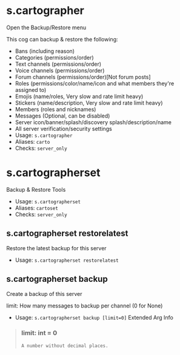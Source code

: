 # s.cartographer
Open the Backup/Restore menu<br/>

This cog can backup & restore the following:<br/>
- Bans (including reason)<br/>
- Categories (permissions/order)<br/>
- Text channels (permissions/order)<br/>
- Voice channels (permissions/order)<br/>
- Forum channels  (permissions/order)[Not forum posts]<br/>
- Roles (permissions/color/name/icon and what members they're assigned to)<br/>
- Emojis (name/roles, Very slow and rate limit heavy)<br/>
- Stickers (name/description, Very slow and rate limit heavy)<br/>
- Members (roles and nicknames)<br/>
- Messages (Optional, can be disabled)<br/>
- Server icon/banner/splash/discovery splash/description/name<br/>
- All server verification/security settings<br/>
 - Usage: `s.cartographer`
 - Aliases: `carto`
 - Checks: `server_only`
# s.cartographerset
Backup & Restore Tools<br/>
 - Usage: `s.cartographerset`
 - Aliases: `cartoset`
 - Checks: `server_only`
## s.cartographerset restorelatest
Restore the latest backup for this server<br/>
 - Usage: `s.cartographerset restorelatest`
## s.cartographerset backup
Create a backup of this server<br/>

limit: How many messages to backup per channel (0 for None)<br/>
 - Usage: `s.cartographerset backup [limit=0]`
Extended Arg Info
> ### limit: int = 0
> ```
> A number without decimal places.
> ```
